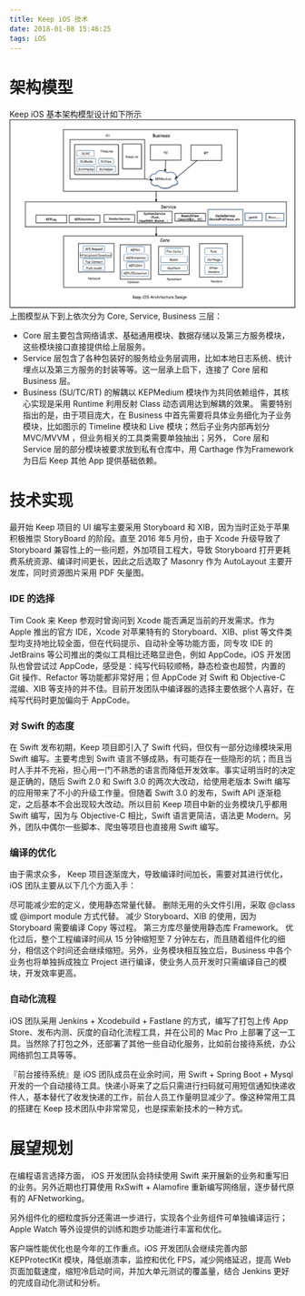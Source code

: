 ```yaml
---
title: Keep iOS 技术
date: 2018-01-08 15:46:25
tags: iOS
---
```


# 架构模型
Keep iOS 基本架构模型设计如下所示
![](../images/keep-arch.png)
上图模型从下到上依次分为 Core, Service, Business 三层：

- Core 层主要包含网络请求、基础通用模块、数据存储以及第三方服务模块，这些模块接口直接提供给上层服务。
- Service 层包含了各种包装好的服务给业务层调用，比如本地日志系统、统计埋点以及第三方服务的封装等等。这一层承上启下，连接了 Core 层和 Business 层。
- Business (SU/TC/RT) 的解耦以 KEPMedium 模块作为共同依赖组件，其核心实现是采用 Runtime 利用反射 Class 动态调用达到解耦的效果。 需要特别指出的是，由于项目庞大，在 Business 中首先需要将具体业务细化为子业务模块，比如图示的 Timeline 模块和 Live 模块；然后子业务内部再划分 MVC/MVVM ，但业务相关的工具类需要单独抽出；另外， Core 层和 Service 层的部分模块被要求放到私有仓库中，用 Carthage 作为Framework 为日后 Keep 其他 App 提供基础依赖。

# 技术实现
最开始 Keep 项目的 UI 编写主要采用 Storyboard 和 XIB，因为当时正处于苹果积极推崇 StoryBoard 的阶段。直至 2016 年5 月份，由于 Xcode 升级导致了 Storyboard 兼容性上的一些问题，外加项目工程大，导致 Storyboard 打开更耗费系统资源、编译时间更长，因此之后选取了 Masonry 作为 AutoLayout 主要开发库，同时资源图片采用 PDF 矢量图。

### IDE 的选择
Tim Cook 来 Keep 参观时曾询问到 Xcode 能否满足当前的开发需求。作为 Apple 推出的官方 IDE，Xcode 对苹果特有的 Storyboard、XIB、plist 等文件类型均支持地比较全面，但在代码提示、自动补全等功能方面，同专攻 IDE 的 JetBrains 等公司推出的类似工具相比还略显逊色，例如 AppCode。iOS 开发团队也曾尝试过 AppCode，感受是：纯写代码较顺畅，静态检查也超赞，内置的 Git 操作、Refactor 等功能都非常好用；但 AppCode 对 Swift 和 Objective-C 混编、XIB 等支持的并不佳。目前开发团队中编译器的选择主要依据个人喜好，在纯写代码时更加偏向于 AppCode。

### 对 Swift 的态度
在 Swift 发布初期，Keep 项目即引入了 Swift 代码，但仅有一部分边缘模块采用 Swift 编写。主要考虑到 Swift 语言不够成熟，有可能存在一些隐形的坑；而且当时人手并不充裕，担心用一门不熟悉的语言而降低开发效率。事实证明当时的决定是正确的，随后 Swift 2.0 和 Swift 3.0 的两次大改动，给使用老版本 Swift 编写的应用带来了不小的升级工作量。但随着 Swift 3.0 的发布，Swift API 逐渐稳定，之后基本不会出现较大改动。所以目前 Keep 项目中新的业务模块几乎都用 Swift 编写，因为与 Objective-C 相比，Swift 语言更简洁，语法更 Modern。另外，团队中偶尔一些脚本、爬虫等项目也直接用 Swift 编写。

### 编译的优化
由于需求众多， Keep 项目逐渐庞大，导致编译时间加长，需要对其进行优化，iOS 团队主要从以下几个方面入手：

尽可能减少宏的定义，使用静态常量代替。
删除无用的头文件引用，采取 @class 或 @import module 方式代替。
减少 Storyboard、XIB 的使用，因为 Storyboard 需要编译 Copy 等过程。
第三方库尽量使用静态库 Framework。
优化过后，整个工程编译时间从 15 分钟缩短至 7 分钟左右，而且随着组件化的细分，相信这个时间还会继续缩短。另外，业务模块相互独立后，Business 中各个业务也将单独拆成独立 Project 进行编译，使业务人员开发时只需编译自己的模块，开发效率更高。

### 自动化流程
iOS 团队采用 Jenkins + Xcodebuild + Fastlane 的方式，编写了打包上传 App Store、发布内测、灰度的自动化流程工具，并在公司的 Mac Pro 上部署了这一工具。当然除了打包之外，还部署了其他一些自动化服务，比如前台接待系统，办公网络抓包工具等等。

『前台接待系统』是 iOS 团队成员在业余时间，用 Swift + Spring Boot + Mysql 开发的一个自动接待工具。快递小哥来了之后只需进行扫码就可用短信通知快递收件人，基本替代了收发快递的工作，前台人员工作量明显减少了。像这种常用工具的搭建在 Keep 技术团队中非常常见，也是探索新技术的一种方式。

# 展望规划
在编程语言选择方面， iOS 开发团队会持续使用 Swift 来开展新的业务和重写旧的业务。另外近期也打算使用 RxSwift + Alamofire 重新编写网络层，逐步替代原有的 AFNetworking。

另外组件化的细粒度拆分还需进一步进行，实现各个业务组件可单独编译运行；Apple Watch 等外设提供的训练和跑步功能进行丰富和优化。

客户端性能优化也是今年的工作重点。iOS 开发团队会继续完善内部 KEPProtectKit 模块，降低崩溃率，监控和优化 FPS，减少网络延迟，提高 Web 页面加载速度，缩短冷启动时间，并加大单元测试的覆盖量，结合 Jenkins 更好的完成自动化测试和分析。